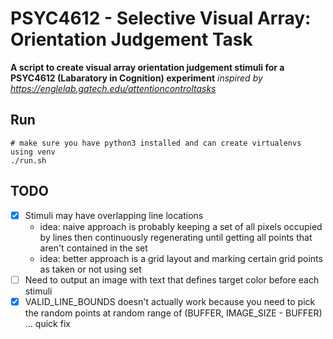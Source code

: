 # PSYC4612 - Selective Visual Array: Orientation Judgement Task

**A script to create visual array orientation judgement stimuli for a PSYC4612 (Labaratory in Cognition) experiment**
_inspired by https://englelab.gatech.edu/attentioncontroltasks_

## Run

```
# make sure you have python3 installed and can create virtualenvs using venv
./run.sh
```

## TODO

- [x] Stimuli may have overlapping line locations
  - idea: naive approach is probably keeping a set of all pixels occupied by lines then continuously regenerating until getting all points that aren't contained in the set
  - idea: better approach is a grid layout and marking certain grid points as taken or not using set
- [ ] Need to output an image with text that defines target color before each stimuli
- [x] VALID_LINE_BOUNDS doesn't actually work because you need to pick the random points at random range of (BUFFER, IMAGE_SIZE - BUFFER) ... quick fix
